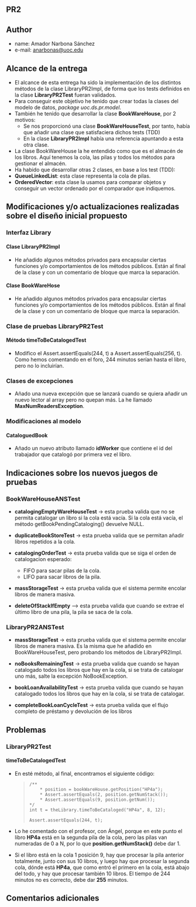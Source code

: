
## PR2

## Author
- name: Amador Narbona Sánchez
- e-mail: anarbonas@uoc.edu

## Alcance de la entrega
- El alcance de esta entrega ha sido la implementación de los distintos métodos de la clase LibraryPR2Impl, de forma que los tests definidos en la clase **LibraryPR2Test** fueran validados.
- Para conseguir este objetivo he tenido que crear todas la clases del modelo de datos, *package uoc.ds.pr.model*.
- También he tenido que desarrollar la clase **BookWareHouse**, por 2 motivos:
  - Se nos proporcionó una clase **BookWareHouseTest**, por tanto, había que añadir una clase que satisfaciera dichos tests (TDD)
  - En la clase **LibraryPR2Impl** había una referencia apuntando a esta otra clase.
- La clase BookWareHouse la he entendido como que es el almacén de los libros. Aquí tenemos la cola, las pilas y todos los métodos para gestionar el almacén.
- Ha habido que desarrollar otras 2 clases, en base a los test (TDD):
- **QueueLinkedList**: esta clase representa la cola de pilas.
- **OrderedVector**: esta clase la usamos para comparar objetos y conseguir un vector ordenado por el comparador que indiquemos.

## Modificaciones y/o actualizaciones realizadas sobre el diseño inicial propuesto

### Interfaz Library

#### Clase LibraryPR2Impl
- He añadido algunos métodos privados para encapsular ciertas funciones y/o comportamientos de los métodos públicos. Están al final de la clase y con un comentario de bloque que marca la separación.

#### Clase BookWareHose
- He añadido algunos métodos privados para encapsular ciertas funciones y/o comportamientos de los métodos públicos. Están al final de la clase y con un comentario de bloque que marca la separación.

### Clase de pruebas LibraryPR2Test

#### Método timeToBeCatalogedTest
- Modifico el Assert.assertEquals(244, t) a Assert.assertEquals(256, t). Como hemos comentando en el foro, 244 minutos serían hasta el libro, pero no lo incluirían.

### Clases de excepciones

- Añado una nueva excepción que se lanzará cuando se quiera añadir un nuevo lector al array pero no quepan más. La he llamado **MaxNumReadersException**.

### Modificaciones al modelo

#### CataloguedBook

- Añado un nuevo atributo llamado **idWorker** que contiene el id del trabajador que catalogó por primera vez el libro.

## Indicaciones sobre los nuevos juegos de pruebas

### BookWareHouseANSTest
- **catalogingEmptyWareHouseTest** -> esta prueba valida que no se permita catalogar un libro si la cola está vacía. Si la cola está vacía, el método getBookPendingCataloging() devuelve NULL.

- **duplicateBookStoreTest** -> esta prueba valida que se permitan añadir libros repetidos a la cola.

- **catalogingOrderTest** -> esta prueba valida que se siga el orden de catalogacion esperado:
  - FIFO para sacar pilas de la cola.
  - LIFO para sacar libros de la pila.

- **massStorageTest** -> esta prueba valida que el sistema permite encolar libros de manera masiva.

- **deleteOfStackIfEmpty** --> esta prueba valida que cuando se extrae el último libro de una pila, la pila se saca de la cola.

### LibraryPR2ANSTest
- **massStorageTest** -> esta prueba valida que el sistema permite encolar libros de manera masiva. Es la misma que he añadido en BookWareHouseTest, pero probando los métodos de LibraryPR2Impl.

- **noBooksRemainingTest** -> esta prueba valida que cuando se hayan catalogado todos los libros que hay en la cola, si se trata de catalogar uno más, salte la excepción NoBookException.

- **bookLoanAvailabilityTest** -> esta prueba valida que cuando se hayan catalogado todos los libros que hay en la cola, si se trata de catalogar.

- **completeBookLoanCycleTest** -> esta prueba valida que el flujo completo de préstamo y devolución de los libros

## Problemas

### LibraryPR2Test

#### timeToBeCatalogedTest
- En esté método, al final, encontramos el siguiente código:

  >     /**  
  >         * position = bookWareHouse.getPosition("HP4a");  
  >         * Assert.assertEquals(2, position.getNumStack());  
  >         * Assert.assertEquals(9, position.getNum());  
  >     */  
  >     int t = theLibrary.timeToBeCataloged("HP4a", 8, 12);    
  >         
  >     Assert.assertEquals(244, t);  

- Lo he comentado con el profesor, con Ángel, porque en este punto el libro **HP4a** está en la segunda pila de la cola, pero las pilas van numeradas de 0 a N, por lo que **position.getNumStack()** debe dar 1.
- Si el libro está en la cola 1 posición 9, hay que procesar la pila anterior totalmente, junto con sus 10 libros, y luego hay que procesar la segunda cola, dónde está **HP4a**, que como entró el primero en la cola, está abajo del todo, y hay que procesar también 10 libros. El tiempo de 244 minutos no es correcto, debe dar **255** minutos.

## Comentarios adicionales